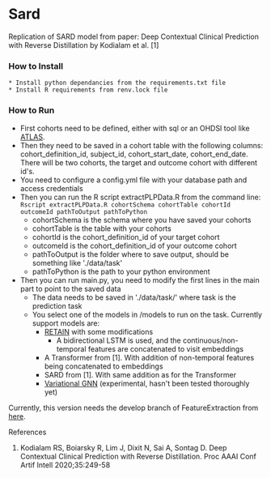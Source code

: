 # Sard

Replication of SARD model from paper: Deep Contextual Clinical Prediction with Reverse Distillation by Kodialam et
al. [1]

### How to Install

    * Install python dependancies from the requirements.txt file
    * Install R requirements from renv.lock file


### How to Run

* First cohorts need to be defined, either with sql or an OHDSI tool like [ATLAS](http://github.com/OHDSI/Atlas).
* Then they need to be saved in a cohort table with the following columns:
  cohort_definition_id, subject_id, cohort_start_date, cohort_end_date. There will be two cohorts, the target and
  outcome cohort with different id's.
* You need to configure a config.yml file with your database path and access credentials
* Then you can run the R script extractPLPData.R from the command line:  
  `Rscript extractPLPData.R cohortSchema cohortTable cohortId outcomeId pathToOutput pathToPython`
    * cohortSchema is the schema where you have saved your cohorts
    * cohortTable is the table with your cohorts
    * cohortId is the cohort_definition_id of your target cohort
    * outcomeId is the cohort_definition_id of your outcome cohort
    * pathToOutput is the folder where to save output, should be something like './data/task'
    * pathToPython is the path to your python environment
* Then you can run main.py, you need to modify the first lines in the main part to point to the saved data
    * The data needs to be saved in './data/task/' where task is the prediction task
    * You select one of the models in /models to run on the task. Currently support models are:
        - [RETAIN](http://arxiv.org/abs/1608.05745) with some modifications
            - A bidirectional LSTM is used, and the continuous/non-temporal features are concatenated to visit
              embeddings
        - A Transformer from [1]. With addition of non-temporal features being concatenated to embeddings
        - SARD from [1]. With same addition as for the Transformer
        - [Variational GNN](http://arxiv.org/abs/1912.03761) (experimental, hasn't been tested thoroughly yet)

Currently, this version needs the develop branch of FeatureExtraction
from [here](http://github.com/OHDSI/FeatureExtraction/tree/develop).

References

1. Kodialam RS, Boiarsky R, Lim J, Dixit N, Sai A, Sontag D. Deep Contextual Clinical Prediction with Reverse
   Distillation. Proc AAAI Conf Artif Intell 2020;35:249-58 


